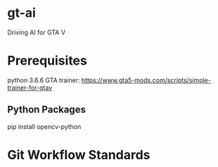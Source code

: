 # gt-ai

Driving AI for GTA V

# Prerequisites 
python 3.6.6
GTA trainer: https://www.gta5-mods.com/scripts/simple-trainer-for-gtav 

## Python Packages
pip install opencv-python

# Git Workflow Standards
